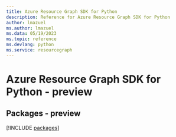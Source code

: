 ```yaml
---
title: Azure Resource Graph SDK for Python
description: Reference for Azure Resource Graph SDK for Python
author: lmazuel
ms.author: lmazuel
ms.data: 05/19/2023
ms.topic: reference
ms.devlang: python
ms.service: resourcegraph
---
```

# Azure Resource Graph SDK for Python - preview
## Packages - preview
[!INCLUDE [packages](resource-graph-index.md)]